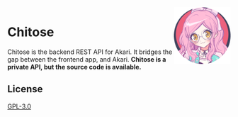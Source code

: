 <img align=right alt="chitose" src="./assets/chitose-200-rounded.png" width=128 height=128>

# Chitose

Chitose is the backend REST API for Akari. It bridges the gap between the frontend app, and Akari. **Chitose is a private API, but the source code is available.**

<div align=left>

## License

[GPL-3.0](./LICENSE)
